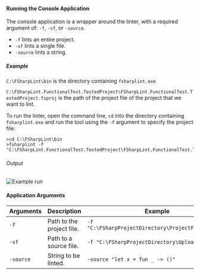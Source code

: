 #### Running the Console Application

The console application is a wrapper around the linter, with a required argument of: `-f`, `-sf`, or `-source`. 

* `-f` lints an entire project.
* `-sf` lints a single file.
* `-source` lints a string.

##### Example

`C:\FSharpLint\bin` is the directory containing `fsharplint.exe`

`C:\FSharpLint.FunctionalTest.TestedProject\FSharpLint.FunctionalTest.TestedProject.fsproj` is the path of the project file of the project that we want to lint.

To run the linter, open the command line, `cd` into the directory containing `fsharplint.exe` and run the tool using the `-f` argument to specify the project file:

    >cd C:\FSharpLint\bin
    >fsharplint -f "C:\FSharpLint.FunctionalTest.TestedProject\FSharpLint.FunctionalTest.TestedProject.fsproj"

###### Output

![Example run](http://i.imgur.com/0DZTdDR.png "Example run of the console application")

#### Application Arguments

| Arguments | Description | Example |
| --- | :------------- | --- |
| `-f` | Path to the project file. | `-f "C:\FSharpProjectDirectory\ProjectFile.fsproj"` |
| `-sf` | Path to a source file. | `-f "C:\FSharpProjectDirectory\Uploader.fsx"` |
| `-source` | String to be linted. | `-source "let x = fun _ -> ()"` |